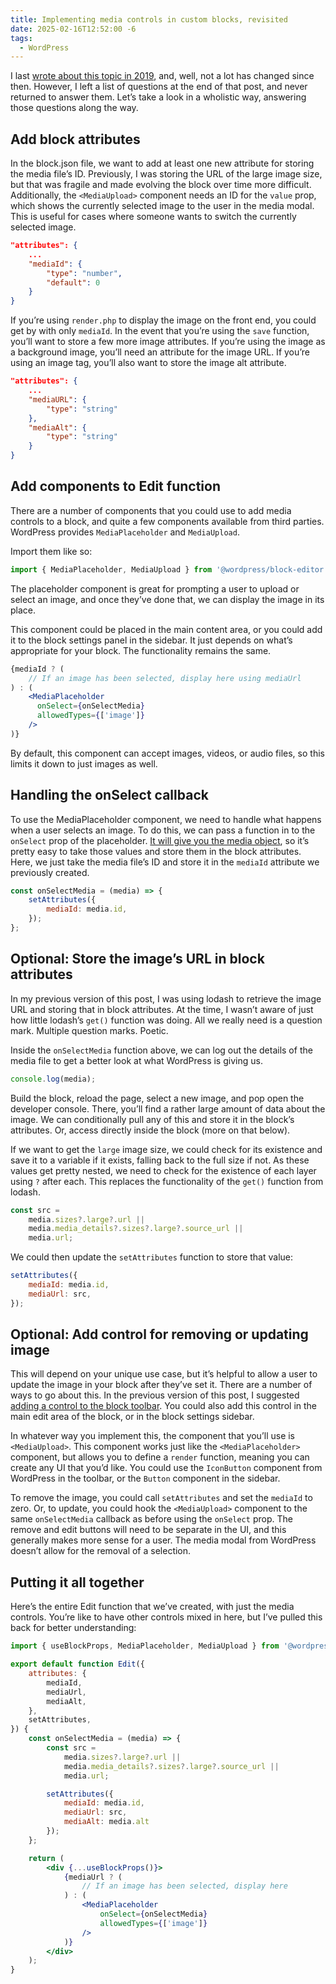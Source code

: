 ```yaml
---
title: Implementing media controls in custom blocks, revisited
date: 2025-02-16T12:52:00 -6
tags:
  - WordPress
---
```

I last [wrote about this topic in 2019](https://samhermes.com/posts/implementing-media-controls-in-custom-blocks), and, well, not a lot has changed since then. However, I left a list of questions at the end of that post, and never returned to answer them. Let’s take a look in a wholistic way, answering those questions along the way.

## Add block attributes

In the block.json file, we want to add at least one new attribute for storing the media file’s ID. Previously, I was storing the URL of the large image size, but that was fragile and made evolving the block over time more difficult. Additionally, the `<MediaUpload>` component needs an ID for the `value` prop, which shows the currently selected image to the user in the media modal. This is useful for cases where someone wants to switch the currently selected image.

```json
"attributes": {
	...
	"mediaId": {
		"type": "number",
		"default": 0
	}
}
```

If you’re using `render.php` to display the image on the front end, you could get by with only `mediaId`. In the event that you’re using the `save` function, you’ll want to store a few more image attributes. If you’re using the image as a background image, you’ll need an attribute for the image URL. If you’re using an image tag, you’ll also want to store the image alt attribute.

```json
"attributes": {
	...
	"mediaURL": {
		"type": "string"
	},
	"mediaAlt": {
		"type": "string"
	}
}
```

## Add components to Edit function

There are a number of components that you could use to add media controls to a block, and quite a few components available from third parties. WordPress provides `MediaPlaceholder` and `MediaUpload`.

Import them like so:

```jsx
import { MediaPlaceholder, MediaUpload } from '@wordpress/block-editor';
```

The placeholder component is great for prompting a user to upload or select an image, and once they’ve done that, we can display the image in its place.

This component could be placed in the main content area, or you could add it to the block settings panel in the sidebar. It just depends on what’s appropriate for your block. The functionality remains the same.

```jsx
{mediaId ? (
	// If an image has been selected, display here using mediaUrl
) : (
	<MediaPlaceholder
	  onSelect={onSelectMedia}
	  allowedTypes={['image']}
	/>
)}
```

By default, this component can accept images, videos, or audio files, so this limits it down to just images as well.

## Handling the onSelect callback

To use the MediaPlaceholder component, we need to handle what happens when a user selects an image. To do this, we can pass a function in to the `onSelect` prop of the placeholder. [It will give you the media object](https://github.com/WordPress/gutenberg/blob/trunk/packages/block-editor/src/components/media-placeholder/README.md#onselect), so it’s pretty easy to take those values and store them in the block attributes. Here, we just take the media file’s ID and store it in the `mediaId` attribute we previously created.

```jsx
const onSelectMedia = (media) => {
	setAttributes({
		mediaId: media.id,
	});
};
```

## Optional: Store the image’s URL in block attributes

In my previous version of this post, I was using lodash to retrieve the image URL and storing that in block attributes. At the time, I wasn’t aware of just how little lodash’s `get()` function was doing. All we really need is a question mark. Multiple question marks. Poetic.

Inside the `onSelectMedia` function above, we can log out the details of the media file to get a better look at what WordPress is giving us.

```jsx
console.log(media);
```

Build the block, reload the page, select a new image, and pop open the developer console. There, you’ll find a rather large amount of data about the image. We can conditionally pull any of this and store it in the block’s attributes. Or, access directly inside the block (more on that below).

If we want to get the `large` image size, we could check for its existence and save it to a variable if it exists, falling back to the full size if not. As these values get pretty nested, we need to check for the existence of each layer using `?` after each. This replaces the functionality of the `get()` function from lodash.

```jsx
const src =
	media.sizes?.large?.url ||
	media.media_details?.sizes?.large?.source_url ||
	media.url;
```

We could then update the `setAttributes` function to store that value:

```jsx
setAttributes({
	mediaId: media.id,
	mediaUrl: src,
});
```

## Optional: Add control for removing or updating image

This will depend on your unique use case, but it’s helpful to allow a user to update the image in your block after they’ve set it. There are a number of ways to go about this. In the previous version of this post, I suggested [adding a control to the block toolbar](https://samhermes.com/posts/implementing-media-controls-in-custom-blocks/). You could also add this control in the main edit area of the block, or in the block settings sidebar.

In whatever way you implement this, the component that you’ll use is `<MediaUpload>`. This component works just like the `<MediaPlaceholder>` component, but allows you to define a `render` function, meaning you can create any UI that you’d like. You could use the `IconButton` component from WordPress in the toolbar, or the `Button` component in the sidebar.

To remove the image, you could call `setAttributes` and set the `mediaId` to zero. Or, to update, you could hook the `<MediaUpload>` component to the same `onSelectMedia` callback as before using the `onSelect` prop. The remove and edit buttons will need to be separate in the UI, and this generally makes more sense for a user. The media modal from WordPress doesn’t allow for the removal of a selection.

## Putting it all together

Here’s the entire Edit function that we’ve created, with just the media controls. You’re like to have other controls mixed in here, but I’ve pulled this back for better understanding:

```jsx
import { useBlockProps, MediaPlaceholder, MediaUpload } from '@wordpress/block-editor';

export default function Edit({
	attributes: {
		mediaId,
		mediaUrl,
		mediaAlt,
	},
	setAttributes,
}) {
	const onSelectMedia = (media) => {
		const src =
			media.sizes?.large?.url ||
			media.media_details?.sizes?.large?.source_url ||
			media.url;

		setAttributes({
			mediaId: media.id,
			mediaUrl: src,
			mediaAlt: media.alt
		});
	};

	return (
		<div {...useBlockProps()}>
			{mediaUrl ? (
				// If an image has been selected, display here
			) : (
				<MediaPlaceholder
					onSelect={onSelectMedia}
					allowedTypes={['image']}
				/>
			)}
		</div>
	);
}
```